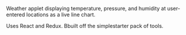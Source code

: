 Weather applet displaying temperature, pressure, and humidity at user-entered locations as a live line chart.

Uses React and Redux. Bbuilt off the simplestarter pack of tools. 
